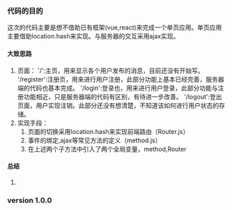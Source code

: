 ### 代码的目的
这次的代码主要是想不借助已有框架(vue,react)来完成一个单页应用。单页应用主要借助location.hash来实现。与服务器的交互采用ajax实现。
#### 大致思路
1. 页面：
   '/':主页，用来显示各个用户发布的消息，目前还没有开始写。
   '/register':注册页，用来进行用户注册，此部分功能上基本已经完善，服务器端的代码也基本完成。
   '/login':登录也，用来进行用户登录，此部分功能与注册功能相近，只是服务器端的代码有区别，有待进一步改善。
   '/logout':登出页面，用户实现注销。此部分还没有想清楚，不知道该如何进行用户状态的存储。
2. 实现手段：
   1. 页面的切换采用location.hash来实现前端路由（Router.js）
   2. 事件的绑定,ajax等常见方法的定义（method.js）
   3. 在上述两个子方法中引入了两个全局变量，method,Router

#### 总结
1.
### version 1.0.0
